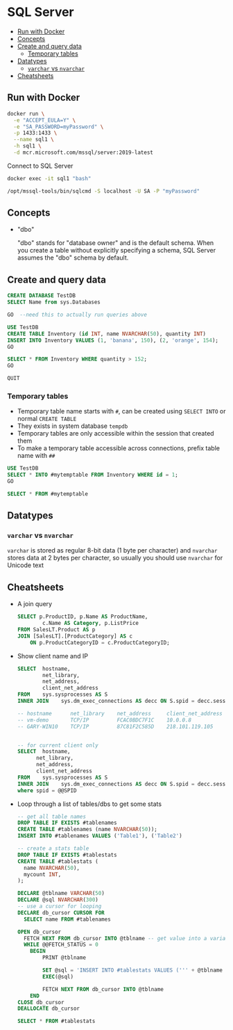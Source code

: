 # SQL Server

- [Run with Docker](#run-with-docker)
- [Concepts](#concepts)
- [Create and query data](#create-and-query-data)
  - [Temporary tables](#temporary-tables)
- [Datatypes](#datatypes)
  - [`varchar` vs `nvarchar`](#varchar-vs-nvarchar)
- [Cheatsheets](#cheatsheets)


## Run with Docker

```sh
docker run \
  -e "ACCEPT_EULA=Y" \
  -e "SA_PASSWORD=myPassword" \
  -p 1433:1433 \
  --name sql1 \
  -h sql1 \
  -d mcr.microsoft.com/mssql/server:2019-latest
```

Connect to SQL Server

```sh
docker exec -it sql1 "bash"

/opt/mssql-tools/bin/sqlcmd -S localhost -U SA -P "myPassword"
```


## Concepts

- "dbo"

  "dbo" stands for "database owner" and is the default schema. When you create a table without explicitly specifying a schema, SQL Server assumes the "dbo" schema by default.


## Create and query data

```sql
CREATE DATABASE TestDB
SELECT Name from sys.Databases

GO  --need this to actually run queries above

USE TestDB
CREATE TABLE Inventory (id INT, name NVARCHAR(50), quantity INT)
INSERT INTO Inventory VALUES (1, 'banana', 150), (2, 'orange', 154);
GO

SELECT * FROM Inventory WHERE quantity > 152;
GO

QUIT
```

### Temporary tables

- Temporary table name starts with `#`, can be created using `SELECT INTO` or normal `CREATE TABLE`
- They exists in system database `tempdb`
- Temporary tables are only accessible within the session that created them
- To make a temporary table accessible across connections, prefix table name with `##`

```sql
USE TestDB
SELECT * INTO #mytemptable FROM Inventory WHERE id = 1;
GO

SELECT * FROM #mytemptable
```

## Datatypes

### `varchar` vs `nvarchar`

`varchar` is stored as regular 8-bit data (1 byte per character) and `nvarchar` stores data at 2 bytes per character, so usually you should use `nvarchar` for Unicode text


## Cheatsheets

- A join query

  ```sql
  SELECT p.ProductID, p.Name AS ProductName,
          c.Name AS Category, p.ListPrice
  FROM SalesLT.Product AS p
  JOIN [SalesLT].[ProductCategory] AS c
      ON p.ProductCategoryID = c.ProductCategoryID;
  ```

- Show client name and IP

  ```sql
  SELECT  hostname,
          net_library,
          net_address,
          client_net_address
  FROM    sys.sysprocesses AS S
  INNER JOIN    sys.dm_exec_connections AS decc ON S.spid = decc.session_id

  -- hostname      net_library    net_address     client_net_address
  -- vm-demo       TCP/IP         FCAC0BDC7F1C    10.0.0.8
  -- GARY-WIN10    TCP/IP         87C81F2C585D    218.101.119.105


  -- for current client only
  SELECT  hostname,
        net_library,
        net_address,
        client_net_address
  FROM    sys.sysprocesses AS S
  INNER JOIN    sys.dm_exec_connections AS decc ON S.spid = decc.session_id
  where spid = @@SPID
  ```


- Loop through a list of tables/dbs to get some stats

  ```sql
  -- get all table names
  DROP TABLE IF EXISTS #tablenames
  CREATE TABLE #tablenames (name NVARCHAR(50));
  INSERT INTO #tablenames VALUES ('Table1'), ('Table2')

  -- create a stats table
  DROP TABLE IF EXISTS #tablestats
  CREATE TABLE #tablestats (
    name NVARCHAR(50),
    mycount INT,
  );

  DECLARE @tblname VARCHAR(50)
  DECLARE @sql NVARCHAR(300)
  -- use a cursor for looping
  DECLARE db_cursor CURSOR FOR
    SELECT name FROM #tablenames

  OPEN db_cursor
    FETCH NEXT FROM db_cursor INTO @tblname -- get value into a variable
    WHILE @@FETCH_STATUS = 0
      BEGIN
          PRINT @tblname

          SET @sql = 'INSERT INTO #tablestats VALUES (''' + @tblname + ''', (SELECT COUNT(id) FROM TestDB.dbo.' + @tblname + ')  )'
          EXEC(@sql)

          FETCH NEXT FROM db_cursor INTO @tblname
      END
  CLOSE db_cursor
  DEALLOCATE db_cursor

  SELECT * FROM #tablestats
  ```

